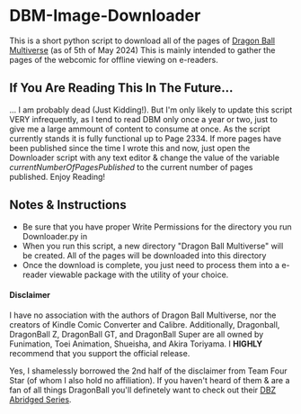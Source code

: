 # DBM-Image-Downloader
This is a short python script to download all of the pages of [Dragon Ball Multiverse](https://www.dragonball-multiverse.com/) (as of 5th of May 2024)
This is mainly intended to gather the pages of the webcomic for offline viewing on e-readers.

## If You Are Reading This In The Future...
... I am probably dead (Just Kidding!). But I'm only likely to update this script VERY infrequently, as I tend to read DBM only once a year or two, just to give me a large ammount of content to consume at once. As the script currently stands it is fully functional up to Page 2334. If more pages have been published since the time I wrote this and now, just open the Downloader script with any text editor & change the value of the variable _currentNumberOfPagesPublished_ to the current number of pages published. Enjoy Reading!

## Notes & Instructions
<ul>
<li>Be sure that you have proper Write Permissions for the directory you run Downloader.py in</li>
<li>When you run this script, a new directory "Dragon Ball Multiverse" will be created. All of the pages will be downloaded into this directory</li>
<li>Once the download is complete, you just need to process them into a e-reader viewable package with the utility of your choice.</li>
</ul>

#### Disclaimer
I have no association with the authors of Dragon Ball Multiverse, nor the creators of Kindle Comic Converter and Calibre. Additionally, Dragonball, DragonBall Z, DragonBall GT, and DragonBall Super are all owned by Funimation, Toei Animation, Shueisha, and Akira Toriyama. I __HIGHLY__ recommend that you support the official release.

Yes, I shamelessly borrowed the 2nd half of the disclaimer from Team Four Star (of whom I also hold no affiliation). If you haven't heard of them & are a fan of all things DragonBall you'll definetely want to check out their [DBZ Abridged Series](https://www.youtube.com/watch?v=2nYozPLpJRE&t=1s).
